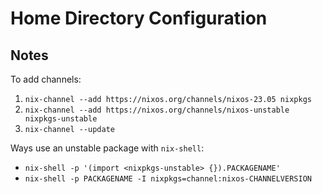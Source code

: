 # Home Directory Configuration

## Notes

To add channels:
1. `nix-channel --add https://nixos.org/channels/nixos-23.05 nixpkgs`
1. `nix-channel --add https://nixos.org/channels/nixos-unstable nixpkgs-unstable`
1. `nix-channel --update`

Ways use an unstable package with `nix-shell`:
- `nix-shell -p '(import <nixpkgs-unstable> {}).PACKAGENAME'`
- `nix-shell -p PACKAGENAME -I nixpkgs=channel:nixos-CHANNELVERSION`
